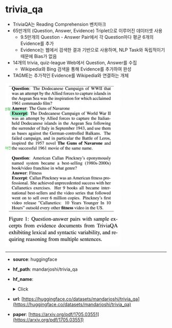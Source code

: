 # trivia_qa
- TriviaQA는 Reading Comprehension 벤치마크
- 65만개의 (Question, Answer, Evidence) Triplet으로 이루어진 데이터셋 사용
    - 9.5만개의 Question - Answer Pair에서 각 Question마다 평균 6개의 Evidence를 추가
    - Evidence는 웹에서 검색한 결과 기반으로 사용하며, NLP Task와 독립적이기 때문에 Bias가 없음
- 14개의 trivia, quiz-league Web에서 Question, Answer를 수집
    - Wikipedia와 Bing 검색을 통해 Evidence를 추가하여 완성
- TAGME는 추가적인 Evidence를 Wikipedia와 연결하는 개체  
<img src="assets/trivia_qa.png" width=360>

---
+ **source**: huggingface
+ **hf_path**: mandarjoshi/trivia_qa
+ **hf_name**: 
    <details>
        <summary>Click</summary>
            <div>  -  <code>rc</code></div>
            <div>  -  <code>rc.nocontext</code></div>
            <div>  -  <code>rc.web</code></div>
            <div>  -  <code>rc.web.nocontext</code></div>
            <div>  -  <code>rc.wikipedia</code></div>
            <div>  -  <code>rc.wikipedia.nocontext</code></div>
            <div>  -  <code>unfiltered</code></div>
            <div>  -  <code>unfiltered.nocontext</code></div>
    </details>
 
+ **url**: [https://huggingface.co/datasets/mandarjoshi/trivia_qa](https://huggingface.co/datasets/mandarjoshi/trivia_qa)  
+ **paper**: [https://arxiv.org/pdf/1705.03551](https://arxiv.org/pdf/1705.03551)  

